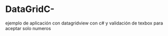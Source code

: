 # DataGridC-
ejemplo de aplicación con datagridview con c# y validación de texbox para aceptar solo numeros
